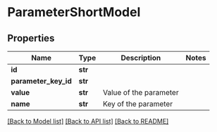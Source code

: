 # ParameterShortModel


## Properties
Name | Type | Description | Notes
------------ | ------------- | ------------- | -------------
**id** | **str** |  | 
**parameter_key_id** | **str** |  | 
**value** | **str** | Value of the parameter | 
**name** | **str** | Key of the parameter | 

[[Back to Model list]](../README.md#documentation-for-models) [[Back to API list]](../README.md#documentation-for-api-endpoints) [[Back to README]](../README.md)


